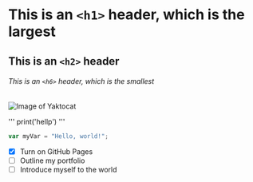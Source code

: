 # This is an `<h1>` header, which is the largest

## This is an `<h2>` header

###### This is an `<h6>` header, which is the smallest
![Image of Yaktocat](https://octodex.github.com/images/yaktocat.png)

'''
print('hellp')
'''
``` javascript
var myVar = "Hello, world!";
```
- [x] Turn on GitHub Pages
- [ ] Outline my portfolio
- [ ] Introduce myself to the world
